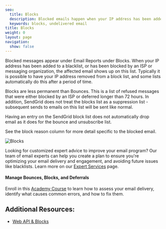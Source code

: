 ```yaml
---
seo:
  title: Blocks
  description: Blocked emails happen when your IP address has been added to a blacklist or has been blocked by an ISP or messaging organization.
  keywords: blocks, undelivered email
title: Blocks
weight: 0
layout: page
navigation:
  show: false
---
```


Blocked messages appear under Email Reports under Blocks. When your IP address has been added to a blacklist, or has been blocked by an ISP or messaging organization, the affected email shows up on this list. Typically it is possible to have your IP address removed from a block list, and some lists automatically do this after a period of time.

Blocks are less permanent than Bounces. This is a list of refused messages that were either blocked by an ISP or deferred longer than 72 hours. In addition, SendGrid does not treat the blocks list as a suppression list - subsequent sends to emails on this list will be sent like normal.


Having an entry on the SendGrid block list does not automatically drop email as it does for the bounce and unsubscribe list.

See the block reason column for more detail specific to the blocked email.

![Blocks]({{root_url}}/images/blocks_1.png)

<call-out>

Looking for customized expert advice to improve your email program? Our team of email experts can help you create a plan to ensure you're optimizing your email delivery and engagement, and avoiding future issues like blacklists. Learn more on our [Expert Services](https://sendgrid.com/solutions/expert-services/?utm_source=docs) page.

</call-out>

<call-out-link img="/img/SGA_ManageBounces750.png" courselink="https://rise.articulate.com/share/rBJixBkt2kAqwQShqvOcKuevYulLLIZ9">

#### Manage Bounces, Blocks, and Deferrals

Enroll in this [Academy Course](https://rise.articulate.com/share/rBJixBkt2kAqwQShqvOcKuevYulLLIZ9) to learn how to assess your email delivery, identify what causes common errors, and how to fix them.

</call-out-link>


## Additional Resources:

* [Web API & Blocks]({{root_url}}/API_Reference/Web_API/blocks.html)


